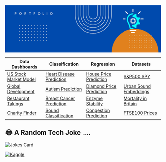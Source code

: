 ![alt text](https://github.com/get-heard/get-heard/blob/main/Banner.jpg?raw=true)

| Data Dashboards | Classification | Regression | Datasets |  
| ------------- | ------------- | ------------- |   ------------- |  
| [US Stock Market Model](https://getheard.quarto.pub/spy)  | [Heart Disease Prediction](https://hearts.streamlit.app) | [House Price Prediction](https://www.kaggle.com/code/gkitchen/house-price-prediction)  | [S&P500 SPY](https://www.kaggle.com/datasets/gkitchen/s-and-p-500-spy)
| [Global Development](https://getheard.quarto.pub/gapminder)  | [Autism Prediction](https://www.kaggle.com/code/gkitchen/autism-prediction)|[Diamond Price Prediction](https://diamondz.streamlit.app) | [Urban Sound Embeddings](https://www.kaggle.com/datasets/gkitchen/urban-sound-mfcc)
| [Restaurant Takings](https://getheard.quarto.pub/tips)  | [Breast Cancer Prediction](https://www.kaggle.com/code/gkitchen/breast-cancer-prediction) | [Enzyme Stability](https://www.kaggle.com/code/gkitchen/enzyme-stability-prediction) | [Mortality in Britain]( https://www.kaggle.com/datasets/gkitchen/uk-deaths-by-year-of-age)
| [Charity Finder](https://charities.streamlit.app)  | [Sound Classification](https://sounds.streamlit.app) | [Congestion Prediction](https://www.kaggle.com/code/gkitchen/congestion-prediction) | [FTSE100 Prices](https://www.kaggle.com/datasets/gkitchen/ftse100)

## 😂 A Random Tech Joke ....
![Jokes Card](https://readme-jokes.vercel.app/api)

[![Kaggle](https://img.shields.io/badge/Kaggle-Profile-blue?logo=kaggle)](https://www.kaggle.com/gkitchen)
